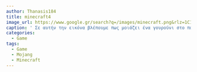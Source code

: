 ```yaml
---
author: Thanasis184
title: minecraft4
image_url: https://www.google.gr/search?q=/images/minecraft.png&rlz=1C1GCEA_enGR819GR819&source=lnms&tbm=isch&sa=X&ved=0ahUKEwjV657V6pzeAhXEJFAKHd1NAAUQ_AUIDigB&biw=1920&bih=969#imgrc=vCiFL1_lHtF5MM:
caption: ' Σε αυτήν την εικόνα βλέπουμε πως μοιάζει ένα γουρούνι στο παιχνίδι '
categories:
  - Game
tags:
  - Game
  - Mojang
  - Minecraft
---
```

